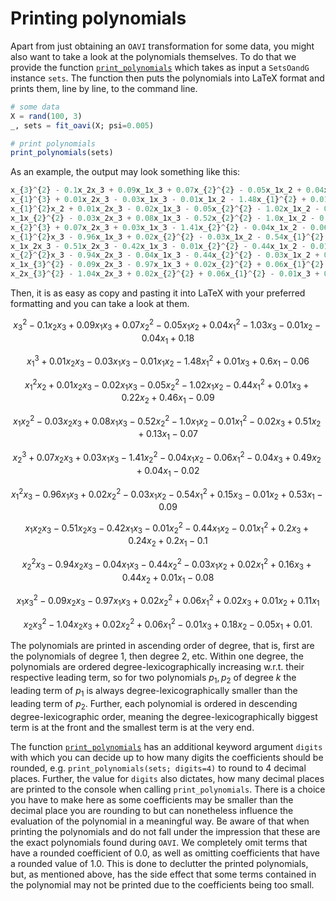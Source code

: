 # Printing polynomials
Apart from just obtaining an $\texttt{OAVI}$ transformation for some data, you might also want to take a look at the polynomials themselves. To do that we provide the function [`print_polynomials`](@ref) which takes as input a `SetsOandG` instance `sets`. The function then puts the polynomials into LaTeX format and prints them, line by line, to the command line.
```julia
# some data
X = rand(100, 3)
_, sets = fit_oavi(X; psi=0.005)

# print polynomials
print_polynomials(sets)
```
As an example, the output may look something like this: 
```julia
x_{3}^{2} - 0.1x_2x_3 + 0.09x_1x_3 + 0.07x_{2}^{2} - 0.05x_1x_2 + 0.04x_{1}^{2} - 1.03x_3 - 0.01x_2 - 0.04x_1 + 0.18
x_{1}^{3} + 0.01x_2x_3 - 0.03x_1x_3 - 0.01x_1x_2 - 1.48x_{1}^{2} + 0.01x_3 + 0.6x_1 - 0.06
x_{1}^{2}x_2 + 0.01x_2x_3 - 0.02x_1x_3 - 0.05x_{2}^{2} - 1.02x_1x_2 - 0.44x_{1}^{2} + 0.01x_3 + 0.22x_2 + 0.46x_1 - 0.09
x_1x_{2}^{2} - 0.03x_2x_3 + 0.08x_1x_3 - 0.52x_{2}^{2} - 1.0x_1x_2 - 0.01x_{1}^{2} - 0.02x_3 + 0.51x_2 + 0.13x_1 - 0.07
x_{2}^{3} + 0.07x_2x_3 + 0.03x_1x_3 - 1.41x_{2}^{2} - 0.04x_1x_2 - 0.06x_{1}^{2} - 0.04x_3 + 0.49x_2 + 0.04x_1 - 0.02
x_{1}^{2}x_3 - 0.96x_1x_3 + 0.02x_{2}^{2} - 0.03x_1x_2 - 0.54x_{1}^{2} + 0.15x_3 - 0.01x_2 + 0.53x_1 - 0.09
x_1x_2x_3 - 0.51x_2x_3 - 0.42x_1x_3 - 0.01x_{2}^{2} - 0.44x_1x_2 - 0.01x_{1}^{2} + 0.2x_3 + 0.24x_2 + 0.2x_1 - 0.1
x_{2}^{2}x_3 - 0.94x_2x_3 - 0.04x_1x_3 - 0.44x_{2}^{2} - 0.03x_1x_2 + 0.02x_{1}^{2} + 0.16x_3 + 0.44x_2 + 0.01x_1 - 0.08
x_1x_{3}^{2} - 0.09x_2x_3 - 0.97x_1x_3 + 0.02x_{2}^{2} + 0.06x_{1}^{2} + 0.02x_3 + 0.01x_2 + 0.11x_1
x_2x_{3}^{2} - 1.04x_2x_3 + 0.02x_{2}^{2} + 0.06x_{1}^{2} - 0.01x_3 + 0.18x_2 - 0.05x_1 + 0.01
```
Then, it is as easy as copy and pasting it into LaTeX with your preferred formatting and you can take a look at them.
```math
x_{3}^{2} - 0.1x_2x_3 + 0.09x_1x_3 + 0.07x_{2}^{2} - 0.05x_1x_2 + 0.04x_{1}^{2} - 1.03x_3 - 0.01x_2 - 0.04x_1 + 0.18
```
```math
x_{1}^{3} + 0.01x_2x_3 - 0.03x_1x_3 - 0.01x_1x_2 - 1.48x_{1}^{2} + 0.01x_3 + 0.6x_1 - 0.06
```
```math
x_{1}^{2}x_2 + 0.01x_2x_3 - 0.02x_1x_3 - 0.05x_{2}^{2} - 1.02x_1x_2 - 0.44x_{1}^{2} + 0.01x_3 + 0.22x_2 + 0.46x_1 - 0.09
```
```math
x_1x_{2}^{2} - 0.03x_2x_3 + 0.08x_1x_3 - 0.52x_{2}^{2} - 1.0x_1x_2 - 0.01x_{1}^{2} - 0.02x_3 + 0.51x_2 + 0.13x_1 - 0.07
```
```math
x_{2}^{3} + 0.07x_2x_3 + 0.03x_1x_3 - 1.41x_{2}^{2} - 0.04x_1x_2 - 0.06x_{1}^{2} - 0.04x_3 + 0.49x_2 + 0.04x_1 - 0.02
```
```math
x_{1}^{2}x_3 - 0.96x_1x_3 + 0.02x_{2}^{2} - 0.03x_1x_2 - 0.54x_{1}^{2} + 0.15x_3 - 0.01x_2 + 0.53x_1 - 0.09
```
```math
x_1x_2x_3 - 0.51x_2x_3 - 0.42x_1x_3 - 0.01x_{2}^{2} - 0.44x_1x_2 - 0.01x_{1}^{2} + 0.2x_3 + 0.24x_2 + 0.2x_1 - 0.1
```
```math
x_{2}^{2}x_3 - 0.94x_2x_3 - 0.04x_1x_3 - 0.44x_{2}^{2} - 0.03x_1x_2 + 0.02x_{1}^{2} + 0.16x_3 + 0.44x_2 + 0.01x_1 - 0.08
```
```math
x_1x_{3}^{2} - 0.09x_2x_3 - 0.97x_1x_3 + 0.02x_{2}^{2} + 0.06x_{1}^{2} + 0.02x_3 + 0.01x_2 + 0.11x_1
```
```math
x_2x_{3}^{2} - 1.04x_2x_3 + 0.02x_{2}^{2} + 0.06x_{1}^{2} - 0.01x_3 + 0.18x_2 - 0.05x_1 + 0.01.
```
The polynomials are printed in ascending order of degree, that is, first are the polynomials of degree $1$, then degree $2$, etc. Within one degree, the polynomials are ordered degree-lexicographically increasing w.r.t. their respective leading term, so for two polynomials $p_1, p_2$ of degree $k$ the leading term of $p_1$ is always degree-lexicographically smaller than the leading term of $p_2$. Further, each polynomial is ordered in descending degree-lexicographic order, meaning the degree-lexicographically biggest term is at the front and the smallest term is at the very end. 

The function [`print_polynomials`](@ref) has an additional keyword argument `digits` with which you can decide up to how many digits the coefficients should be rounded, e.g. `print_polynomials(sets; digits=4)` to round to $4$ decimal places. Further, the value for `digits` also dictates, how many decimal places are printed to the console when calling `print_polynomials`.
There is a choice you have to make here as some coefficients may be smaller than the decimal place you are rounding to but can nonetheless influence the evaluation of the polynomial in a meaningful way. Be aware of that when printing the polynomials and do not fall under the impression that these are the exact polynomials found during $\texttt{OAVI}$. We completely omit terms that have a rounded coefficient of $0.0$, as well as omitting coefficients that have a rounded value of $1.0$. This is done to declutter the printed polynomials, but, as mentioned above, has the side effect that some terms contained in the polynomial may not be printed due to the coefficients being too small.